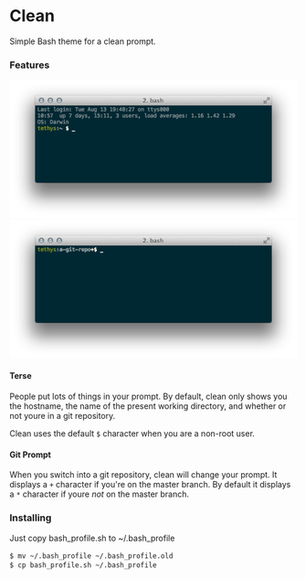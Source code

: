 # Clean

Simple Bash theme for a clean prompt.

### Features

![Screenshot 1](/img/screenshot1.png)
![Screenshot 2](/img/screenshot2.png)

#### Terse 

People put lots of things in your prompt. By default, clean only shows you the
hostname, the name of the present working directory, and whether or not youre in
a git repository. 

Clean uses the default `$` character when you are a non-root user.

#### Git Prompt

When you switch into a git repository, clean will change your prompt.
It displays a `+` character if you're on the master branch.
By default it displays a `*` character if youre *not* on the master branch.

### Installing

Just copy bash\_profile.sh to ~/.bash\_profile

    $ mv ~/.bash_profile ~/.bash_profile.old 
    $ cp bash_profile.sh ~/.bash_profile
